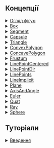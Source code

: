 ## Концепції

<!-- <details>
  <summary><a href="./concept/Overview.md#...">
    LinePoints
  </a></summary>
    ....
</details> -->

<details>
  <summary><a href="./tutorial/Overview.md">
    Огляд фігур
  </a></summary>
    Огляд доступних фігур та демонструює їх використання
</details>

<details>
  <summary><a href="./tutorial/Overview.md#Box">
  Box
  </a></summary>
</details>

<details>
  <summary><a href="./tutorial/Overview.md#Segment">
  Segment
  </a></summary>
</details>

<details>
  <summary><a href="./tutorial/Overview.md#Capsule">
  Capsule
  </a></summary>
</details>

<details>
  <summary><a href="./tutorial/Overview.md#Triangle">
  Triangle
  </a></summary>
</details>

<details>
  <summary><a href="./tutorial/Overview.md#ConvexPolygon">
  ConvexPolygon
  </a></summary>
</details>

<details>
  <summary><a href="./tutorial/Overview.md#ConcavePolygon">
  ConcavePolygon
  </a></summary>
</details>

<details>
  <summary><a href="./tutorial/Overview.md#Frustum">
  Frustum
  </a></summary>
</details>

<details>
  <summary><a href="./tutorial/Overview.md#LinePointCentered">
  LinePointCentered
  </a></summary>
</details>

<details>
  <summary><a href="./tutorial/Overview.md#LinePointDir">
  LinePointDir
  </a></summary>
</details>

<details>
  <summary><a href="./tutorial/Overview.md#LinePoints">
  LinePoints
  </a></summary>
</details>

<details>
  <summary><a href="./tutorial/Overview.md#Plane">
  LineImplicit
  </a></summary>
</details>

<details>
  <summary><a href="./tutorial/Overview.md#Plane">
  Plane
  </a></summary>
</details>

<details>
  <summary><a href="./tutorial/Overview.md#AxisAndAngle">
  AxisAndAngle
  </a></summary>
</details>

<details>
  <summary><a href="./tutorial/Overview.md#Euler">
  Euler
  </a></summary>
</details>

<details>
  <summary><a href="./tutorial/Overview.md#Quat">
  Quat
  </a></summary>
</details>

<details>
  <summary><a href="./tutorial/Overview.md#Ray">
  Ray
  </a></summary>
</details>

<details>
  <summary><a href="./tutorial/Overview.md#Sphere">
  Sphere
  </a></summary>
</details>

## Туторіали

<details>
  <summary><a href="./tutorial/Introduction.md">
    Введення
  </a></summary>
    Стаття описує основні особливості модуля та принципи його використання.
</details>
